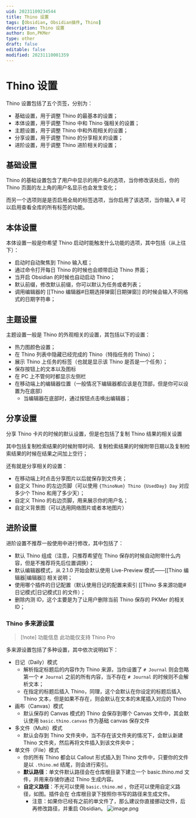 ```yaml
---
uid: 20231109234544
title: Thino 设置
tags: [Obsidian, Obsidian插件, Thino]
description: Thino 设置
author: Bon,PKMer
type: other
draft: false
editable: false
modified: 20231110001359
---
```


# Thino 设置

Thino 设置包括了五个页签，分别为：

- 基础设置，用于调整 Thino 的最基本的设置；
- 本体设置，用于调整 Thino 中和 Thino 强相关的设置；
- 主题设置，用于调整 Thino 中和外观相关的设置；
- 分享设置，用于调整 Thino 的分享相关的设置；
- 进阶设置，用于调整 Thino 进阶相关的设置；

## 基础设置

Thino 的基础设置包含了用户中显示的用户名的选项，当你修改该处后，你的 Thino 页面的左上角的用户名显示也会发生变化；

而另一个选项则是是否启用全局的标签选项，当你启用了该选项，当你输入 # 可以启用查看全库的所有标签的功能。

## 本体设置

本体设置一般是你希望 Thino 启动时能触发什么功能的选项，其中包括（从上往下）：

- 启动时自动聚焦到 Thino 输入框；
- 通过命令打开每日 Thino 的时候也会顺带启动 Thino 界面；
- 当开启 Obsidian 的时候也自动启动 Thino；
- 默认前缀，修改默认前缀，你可以默认为任务或者列表；
- 调用编辑器的 [[Thino 编辑器#日期选择弹窗|日期弹窗]] 的时候会输入不同格式的日期字符串；

## 主题设置

主题设置一般是 Thino 的外观相关的设置，其包括以下的设置：

- 热力图颜色设置；
- 在 Thino 列表中隐藏已经完成的 Thino（特指任务的 Thino）；
- 展示 Thino 上任务的标签（也就是显示该 Thino 是否是一个任务）；
- 保存按钮上的文本以及图标
- 在 PC 上不管何时都显示左侧栏
- 在移动端上的编辑器位置（一般情况下编辑器都应该是在顶部，但是你可以设置为在底部）
    - 当编辑器在底部时，通过按钮点击唤出编辑器；

## 分享设置

分享 Thino 卡片的时候的默认设置，但是也包括了复制 Thino 结果的相关设置

其中包括复制检索结果的时候附带时间、复制检索结果的时候附带日期以及复制检索结果的时候在结果之间加上空行；

还有就是分享相关的设置：

- 在移动端上时点击分享图片以后就保存到文件夹；
- 自定义 Thino 的左边页脚（可以使用 `{ThinoNum} Thino {UsedDay} Day` 对应多少个 Thino 和用了多少天）；
- 自定义 Thino 的右边页脚，用来展示你的用户名；
- 自定义背景图（可以选用网络图片或者本地图片）

## 进阶设置

进阶设置不推荐一般使用中进行修改，其中包括了：

- 默认 Thino 组成（注意，只推荐希望在 Thino 保存的时候自动附带什么内容，但是不推荐将先后位置调换）；
- 默认编辑器模式，从 2.1.0 开始会默认使用 Live-Preview 模式——[[Thino 编辑器|编辑器]] 相关说明；
- 使用哪个插件的日记配置（默认使用日记的配置来索引 [[Thino 多来源功能#日记模式|日记模式]] 的文件）；
- 删除内测 ID，这个主要是为了让用户删除当前 Thino 保存的 PKMer 的相关 ID；

### Thino 多来源设置

> [!note] 功能信息
> 此功能仅支持 Thino Pro

多来源设置包括了多种设置，其中依次说明如下：

- 日记（Daily）模式
    - 解析指定标题后的内容作为 Thino 来源，当你设置了 `# Journal` 则会忽略第一个 `# Journal` 之前的所有内容，当不存在 `# Journal` 的时候则不会解析文本；
    - 在指定的标题后插入 Thino，同理，这个会默认在你设定的标题后插入 Thino 文本，但是如果不存在，则会默认在文本的末尾插入对应的 Thino
- 画布（Canvas）模式
    - 默认保存的 Canvas 模式的 Thino 会保存到哪个 Canvas 文件中，其会默认使用 `basic.thino.canvas` 作为基础 canvas 保存文件
- 多文件（Multi）模式
    - 默认会存到 Thino 文件夹中，当不存在该文件夹的情况下，会默认新建 Thino 文件夹，然后再将文件插入到该文件夹中；
- 单文件（File）模式
    - 你的所有 Thino 都会以 Callout 形式插入到 Thino 文件中，只要你的文件是以 `.thino.md` 结尾，则会进行索引。
    - **默认路径**：单文件默认路径会在仓库根目录下建立一个 basic.thino.md 文件，并用来存储你通过 Thino 生成内容。
    - **自定义路径**：不光可以使用 `basic.thino.md` ，你还可以使用自定义路径，如图。插件会在 仓库根目录下按照你书写的路径来生成文件。
        - 注意：如果你已经有之前的单文件了，那么建议你直接挪动文件，后再修改路径，并重启 Obsidian。
![image.png](https://cdn.pkmer.cn/images/20240118114416.png!pkmer)

